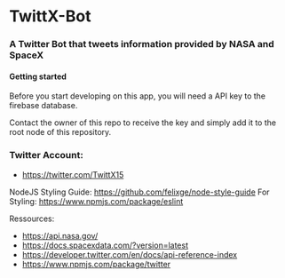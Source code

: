 # TwittX-Bot

### A Twitter Bot that tweets information provided by NASA and SpaceX

#### Getting started
Before you start developing on this app, you will need a API key to the firebase database.

Contact the owner of this repo to receive the key and simply add it to the root node of this repository.

### Twitter Account:
* https://twitter.com/TwittX15


NodeJS Styling Guide:
https://github.com/felixge/node-style-guide
For Styling:
https://www.npmjs.com/package/eslint

Ressources:
* https://api.nasa.gov/
* https://docs.spacexdata.com/?version=latest
* https://developer.twitter.com/en/docs/api-reference-index
* https://www.npmjs.com/package/twitter
